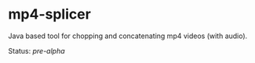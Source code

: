 # mp4-splicer
Java based tool for chopping and concatenating mp4 videos (with audio).

Status: *pre-alpha*
